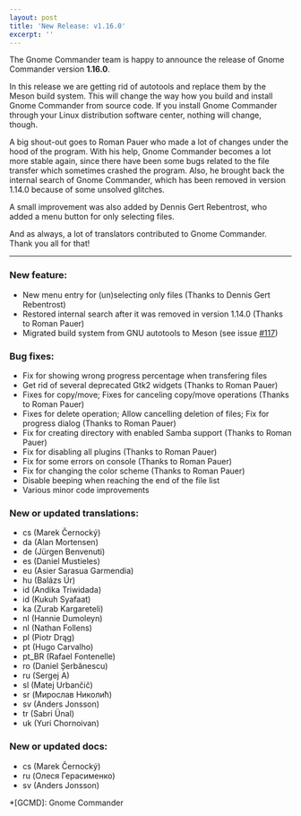 ```yaml
---
layout: post
title: 'New Release: v1.16.0'
excerpt: ''
---
```


The Gnome Commander team is happy to announce the release of Gnome
Commander version **1.16.0**.

In this release we are getting rid of autotools and replace them by the
Meson build system. This will change the way how you build and install
Gnome Commander from source code. If you install Gnome Commander through
your Linux distribution software center, nothing will change, though.

A big shout-out goes to Roman Pauer who made a lot of changes under the
hood of the program. With his help, Gnome Commander becomes a lot more
stable again, since there have been some bugs related to the file
transfer which sometimes crashed the program. Also, he brought back the
internal search of Gnome Commander, which has been removed in version
1.14.0 because of some unsolved glitches.

A small improvement was also added by Dennis Gert Rebentrost, who added
a menu button for only selecting files.

And as always, a lot of translators contributed to Gnome Commander.
Thank you all for that!

-----

### New feature:
 * New menu entry for (un)selecting only files (Thanks to Dennis Gert Rebentrost)
 * Restored internal search after it was removed in version 1.14.0 (Thanks to Roman Pauer)
 * Migrated build system from GNU autotools to Meson (see issue [#117](https://gitlab.gnome.org/GNOME/gnome-commander/-/issues/117))

### Bug fixes:
 * Fix for showing wrong progress percentage when transfering files
 * Get rid of several deprecated Gtk2 widgets (Thanks to Roman Pauer)
 * Fixes for copy/move; Fixes for canceling copy/move operations (Thanks to Roman Pauer)
 * Fixes for delete operation; Allow cancelling deletion of files; Fix for progress dialog (Thanks to Roman Pauer)
 * Fix for creating directory with enabled Samba support (Thanks to Roman Pauer)
 * Fix for disabling all plugins (Thanks to Roman Pauer)
 * Fix for some errors on console (Thanks to Roman Pauer)
 * Fix for changing the color scheme (Thanks to Roman Pauer)
 * Disable beeping when reaching the end of the file list
 * Various minor code improvements

### New or updated translations:
 * cs (Marek Černocký)
 * da (Alan Mortensen)
 * de (Jürgen Benvenuti)
 * es (Daniel Mustieles)
 * eu (Asier Sarasua Garmendia)
 * hu (Balázs Úr)
 * id (Andika Triwidada)
 * id (Kukuh Syafaat)
 * ka (Zurab Kargareteli)
 * nl (Hannie Dumoleyn)
 * nl (Nathan Follens)
 * pl (Piotr Drąg)
 * pt (Hugo Carvalho)
 * pt_BR (Rafael Fontenelle)
 * ro (Daniel Șerbănescu)
 * ru (Sergej A)
 * sl (Matej Urbančič)
 * sr (Мирослав Николић)
 * sv (Anders Jonsson)
 * tr (Sabri Ünal)
 * uk (Yuri Chornoivan)

### New or updated docs:
 * cs (Marek Černocký)
 * ru (Олеся Герасименко)
 * sv (Anders Jonsson)

*[GCMD]: Gnome Commander
